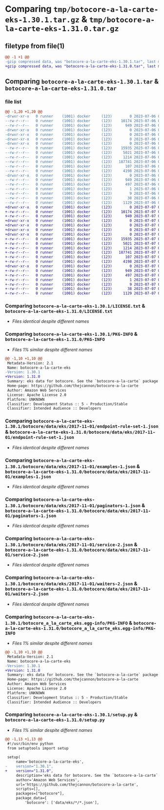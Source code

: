 # Comparing `tmp/botocore-a-la-carte-eks-1.30.1.tar.gz` & `tmp/botocore-a-la-carte-eks-1.31.0.tar.gz`

## filetype from file(1)

```diff
@@ -1 +1 @@
-gzip compressed data, was "botocore-a-la-carte-eks-1.30.1.tar", last modified: Thu Jul  6 01:45:04 2023, max compression
+gzip compressed data, was "botocore-a-la-carte-eks-1.31.0.tar", last modified: Fri Jul  7 01:43:55 2023, max compression
```

## Comparing `botocore-a-la-carte-eks-1.30.1.tar` & `botocore-a-la-carte-eks-1.31.0.tar`

### file list

```diff
@@ -1,20 +1,20 @@
-drwxr-xr-x   0 runner    (1001) docker     (123)        0 2023-07-06 01:45:04.642794 botocore-a-la-carte-eks-1.30.1/
--rw-r--r--   0 runner    (1001) docker     (123)    10174 2023-07-06 01:45:04.000000 botocore-a-la-carte-eks-1.30.1/LICENSE.txt
--rw-r--r--   0 runner    (1001) docker     (123)      949 2023-07-06 01:45:04.642794 botocore-a-la-carte-eks-1.30.1/PKG-INFO
-drwxr-xr-x   0 runner    (1001) docker     (123)        0 2023-07-06 01:45:04.642794 botocore-a-la-carte-eks-1.30.1/botocore/
-drwxr-xr-x   0 runner    (1001) docker     (123)        0 2023-07-06 01:45:04.642794 botocore-a-la-carte-eks-1.30.1/botocore/data/
-drwxr-xr-x   0 runner    (1001) docker     (123)        0 2023-07-06 01:45:04.642794 botocore-a-la-carte-eks-1.30.1/botocore/data/eks/
-drwxr-xr-x   0 runner    (1001) docker     (123)        0 2023-07-06 01:45:04.642794 botocore-a-la-carte-eks-1.30.1/botocore/data/eks/2017-11-01/
--rw-r--r--   0 runner    (1001) docker     (123)    15935 2023-07-06 01:44:40.000000 botocore-a-la-carte-eks-1.30.1/botocore/data/eks/2017-11-01/endpoint-rule-set-1.json
--rw-r--r--   0 runner    (1001) docker     (123)     5021 2023-07-06 01:44:40.000000 botocore-a-la-carte-eks-1.30.1/botocore/data/eks/2017-11-01/examples-1.json
--rw-r--r--   0 runner    (1001) docker     (123)     1214 2023-07-06 01:44:40.000000 botocore-a-la-carte-eks-1.30.1/botocore/data/eks/2017-11-01/paginators-1.json
--rw-r--r--   0 runner    (1001) docker     (123)   187741 2023-07-06 01:44:40.000000 botocore-a-la-carte-eks-1.30.1/botocore/data/eks/2017-11-01/service-2.json
--rw-r--r--   0 runner    (1001) docker     (123)      107 2023-07-06 01:44:40.000000 botocore-a-la-carte-eks-1.30.1/botocore/data/eks/2017-11-01/service-2.sdk-extras.json
--rw-r--r--   0 runner    (1001) docker     (123)     4198 2023-07-06 01:44:40.000000 botocore-a-la-carte-eks-1.30.1/botocore/data/eks/2017-11-01/waiters-2.json
-drwxr-xr-x   0 runner    (1001) docker     (123)        0 2023-07-06 01:45:04.642794 botocore-a-la-carte-eks-1.30.1/botocore_a_la_carte_eks.egg-info/
--rw-r--r--   0 runner    (1001) docker     (123)      949 2023-07-06 01:45:04.000000 botocore-a-la-carte-eks-1.30.1/botocore_a_la_carte_eks.egg-info/PKG-INFO
--rw-r--r--   0 runner    (1001) docker     (123)      497 2023-07-06 01:45:04.000000 botocore-a-la-carte-eks-1.30.1/botocore_a_la_carte_eks.egg-info/SOURCES.txt
--rw-r--r--   0 runner    (1001) docker     (123)        1 2023-07-06 01:45:04.000000 botocore-a-la-carte-eks-1.30.1/botocore_a_la_carte_eks.egg-info/dependency_links.txt
--rw-r--r--   0 runner    (1001) docker     (123)        9 2023-07-06 01:45:04.000000 botocore-a-la-carte-eks-1.30.1/botocore_a_la_carte_eks.egg-info/top_level.txt
--rw-r--r--   0 runner    (1001) docker     (123)       38 2023-07-06 01:45:04.642794 botocore-a-la-carte-eks-1.30.1/setup.cfg
--rw-r--r--   0 runner    (1001) docker     (123)     1129 2023-07-06 01:45:04.000000 botocore-a-la-carte-eks-1.30.1/setup.py
+drwxr-xr-x   0 runner    (1001) docker     (123)        0 2023-07-07 01:43:55.371323 botocore-a-la-carte-eks-1.31.0/
+-rw-r--r--   0 runner    (1001) docker     (123)    10174 2023-07-07 01:43:55.000000 botocore-a-la-carte-eks-1.31.0/LICENSE.txt
+-rw-r--r--   0 runner    (1001) docker     (123)      949 2023-07-07 01:43:55.371323 botocore-a-la-carte-eks-1.31.0/PKG-INFO
+drwxr-xr-x   0 runner    (1001) docker     (123)        0 2023-07-07 01:43:55.367323 botocore-a-la-carte-eks-1.31.0/botocore/
+drwxr-xr-x   0 runner    (1001) docker     (123)        0 2023-07-07 01:43:55.367323 botocore-a-la-carte-eks-1.31.0/botocore/data/
+drwxr-xr-x   0 runner    (1001) docker     (123)        0 2023-07-07 01:43:55.367323 botocore-a-la-carte-eks-1.31.0/botocore/data/eks/
+drwxr-xr-x   0 runner    (1001) docker     (123)        0 2023-07-07 01:43:55.371323 botocore-a-la-carte-eks-1.31.0/botocore/data/eks/2017-11-01/
+-rw-r--r--   0 runner    (1001) docker     (123)    15935 2023-07-07 01:43:28.000000 botocore-a-la-carte-eks-1.31.0/botocore/data/eks/2017-11-01/endpoint-rule-set-1.json
+-rw-r--r--   0 runner    (1001) docker     (123)     5021 2023-07-07 01:43:28.000000 botocore-a-la-carte-eks-1.31.0/botocore/data/eks/2017-11-01/examples-1.json
+-rw-r--r--   0 runner    (1001) docker     (123)     1214 2023-07-07 01:43:28.000000 botocore-a-la-carte-eks-1.31.0/botocore/data/eks/2017-11-01/paginators-1.json
+-rw-r--r--   0 runner    (1001) docker     (123)   187741 2023-07-07 01:43:28.000000 botocore-a-la-carte-eks-1.31.0/botocore/data/eks/2017-11-01/service-2.json
+-rw-r--r--   0 runner    (1001) docker     (123)      107 2023-07-07 01:43:28.000000 botocore-a-la-carte-eks-1.31.0/botocore/data/eks/2017-11-01/service-2.sdk-extras.json
+-rw-r--r--   0 runner    (1001) docker     (123)     4198 2023-07-07 01:43:28.000000 botocore-a-la-carte-eks-1.31.0/botocore/data/eks/2017-11-01/waiters-2.json
+drwxr-xr-x   0 runner    (1001) docker     (123)        0 2023-07-07 01:43:55.371323 botocore-a-la-carte-eks-1.31.0/botocore_a_la_carte_eks.egg-info/
+-rw-r--r--   0 runner    (1001) docker     (123)      949 2023-07-07 01:43:55.000000 botocore-a-la-carte-eks-1.31.0/botocore_a_la_carte_eks.egg-info/PKG-INFO
+-rw-r--r--   0 runner    (1001) docker     (123)      497 2023-07-07 01:43:55.000000 botocore-a-la-carte-eks-1.31.0/botocore_a_la_carte_eks.egg-info/SOURCES.txt
+-rw-r--r--   0 runner    (1001) docker     (123)        1 2023-07-07 01:43:55.000000 botocore-a-la-carte-eks-1.31.0/botocore_a_la_carte_eks.egg-info/dependency_links.txt
+-rw-r--r--   0 runner    (1001) docker     (123)        9 2023-07-07 01:43:55.000000 botocore-a-la-carte-eks-1.31.0/botocore_a_la_carte_eks.egg-info/top_level.txt
+-rw-r--r--   0 runner    (1001) docker     (123)       38 2023-07-07 01:43:55.371323 botocore-a-la-carte-eks-1.31.0/setup.cfg
+-rw-r--r--   0 runner    (1001) docker     (123)     1129 2023-07-07 01:43:55.000000 botocore-a-la-carte-eks-1.31.0/setup.py
```

### Comparing `botocore-a-la-carte-eks-1.30.1/LICENSE.txt` & `botocore-a-la-carte-eks-1.31.0/LICENSE.txt`

 * *Files identical despite different names*

### Comparing `botocore-a-la-carte-eks-1.30.1/PKG-INFO` & `botocore-a-la-carte-eks-1.31.0/PKG-INFO`

 * *Files 1% similar despite different names*

```diff
@@ -1,10 +1,10 @@
 Metadata-Version: 2.1
 Name: botocore-a-la-carte-eks
-Version: 1.30.1
+Version: 1.31.0
 Summary: eks data for botocore. See the `botocore-a-la-carte` package for more info.
 Home-page: https://github.com/thejcannon/botocore-a-la-carte
 Author: Amazon Web Services
 License: Apache License 2.0
 Platform: UNKNOWN
 Classifier: Development Status :: 5 - Production/Stable
 Classifier: Intended Audience :: Developers
```

### Comparing `botocore-a-la-carte-eks-1.30.1/botocore/data/eks/2017-11-01/endpoint-rule-set-1.json` & `botocore-a-la-carte-eks-1.31.0/botocore/data/eks/2017-11-01/endpoint-rule-set-1.json`

 * *Files identical despite different names*

### Comparing `botocore-a-la-carte-eks-1.30.1/botocore/data/eks/2017-11-01/examples-1.json` & `botocore-a-la-carte-eks-1.31.0/botocore/data/eks/2017-11-01/examples-1.json`

 * *Files identical despite different names*

### Comparing `botocore-a-la-carte-eks-1.30.1/botocore/data/eks/2017-11-01/paginators-1.json` & `botocore-a-la-carte-eks-1.31.0/botocore/data/eks/2017-11-01/paginators-1.json`

 * *Files identical despite different names*

### Comparing `botocore-a-la-carte-eks-1.30.1/botocore/data/eks/2017-11-01/service-2.json` & `botocore-a-la-carte-eks-1.31.0/botocore/data/eks/2017-11-01/service-2.json`

 * *Files identical despite different names*

### Comparing `botocore-a-la-carte-eks-1.30.1/botocore/data/eks/2017-11-01/waiters-2.json` & `botocore-a-la-carte-eks-1.31.0/botocore/data/eks/2017-11-01/waiters-2.json`

 * *Files identical despite different names*

### Comparing `botocore-a-la-carte-eks-1.30.1/botocore_a_la_carte_eks.egg-info/PKG-INFO` & `botocore-a-la-carte-eks-1.31.0/botocore_a_la_carte_eks.egg-info/PKG-INFO`

 * *Files 1% similar despite different names*

```diff
@@ -1,10 +1,10 @@
 Metadata-Version: 2.1
 Name: botocore-a-la-carte-eks
-Version: 1.30.1
+Version: 1.31.0
 Summary: eks data for botocore. See the `botocore-a-la-carte` package for more info.
 Home-page: https://github.com/thejcannon/botocore-a-la-carte
 Author: Amazon Web Services
 License: Apache License 2.0
 Platform: UNKNOWN
 Classifier: Development Status :: 5 - Production/Stable
 Classifier: Intended Audience :: Developers
```

### Comparing `botocore-a-la-carte-eks-1.30.1/setup.py` & `botocore-a-la-carte-eks-1.31.0/setup.py`

 * *Files 1% similar despite different names*

```diff
@@ -1,13 +1,13 @@
 #!/usr/bin/env python
 from setuptools import setup
 
 setup(
     name='botocore-a-la-carte-eks',
-    version="1.30.1",
+    version="1.31.0",
     description='eks data for botocore. See the `botocore-a-la-carte` package for more info.',
     author='Amazon Web Services',
     url='https://github.com/thejcannon/botocore-a-la-carte',
     scripts=[],
     packages=["botocore"],
     package_data={
         'botocore': ['data/eks/*/*.json'],
```

